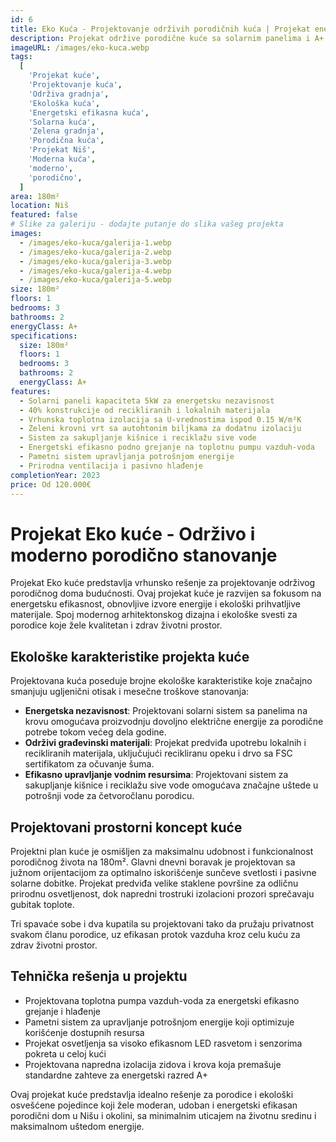 ```yaml
---
id: 6
title: Eko Kuća - Projektovanje održivih porodičnih kuća | Projekat energetski efikasnog doma | Projekti Kuća
description: Projekat održive porodične kuće sa solarnim panelima i A+ energetskom efikasnošću. Moderna ekološka kuća od prirodnih materijala sa minimalnim ekološkim otiskom. Idealno rešenje za održivu gradnju i zdravo stanovanje u Srbiji.
imageURL: /images/eko-kuca.webp
tags:
  [
    'Projekat kuće',
    'Projektovanje kuća',
    'Održiva gradnja',
    'Ekološka kuća',
    'Energetski efikasna kuća',
    'Solarna kuća',
    'Zelena gradnja',
    'Porodična kuća',
    'Projekat Niš',
    'Moderna kuća',
    'moderno',
    'porodično',
  ]
area: 180m²
location: Niš
featured: false
# Slike za galeriju - dodajte putanje do slika vašeg projekta
images:
  - /images/eko-kuca/galerija-1.webp
  - /images/eko-kuca/galerija-2.webp
  - /images/eko-kuca/galerija-3.webp
  - /images/eko-kuca/galerija-4.webp
  - /images/eko-kuca/galerija-5.webp
size: 180m²
floors: 1
bedrooms: 3
bathrooms: 2
energyClass: A+
specifications:
  size: 180m²
  floors: 1
  bedrooms: 3
  bathrooms: 2
  energyClass: A+
features:
  - Solarni paneli kapaciteta 5kW za energetsku nezavisnost
  - 40% konstrukcije od recikliranih i lokalnih materijala
  - Vrhunska toplotna izolacija sa U-vrednostima ispod 0.15 W/m²K
  - Zeleni krovni vrt sa autohtonim biljkama za dodatnu izolaciju
  - Sistem za sakupljanje kišnice i reciklažu sive vode
  - Energetski efikasno podno grejanje na toplotnu pumpu vazduh-voda
  - Pametni sistem upravljanja potrošnjom energije
  - Prirodna ventilacija i pasivno hlađenje
completionYear: 2023
price: Od 120.000€
---
```


# Projekat Eko kuće - Održivo i moderno porodično stanovanje

Projekat Eko kuće predstavlja vrhunsko rešenje za projektovanje održivog porodičnog doma budućnosti. Ovaj projekat kuće je razvijen sa fokusom na energetsku efikasnost, obnovljive izvore energije i ekološki prihvatljive materijale. Spoj modernog arhitektonskog dizajna i ekološke svesti za porodice koje žele kvalitetan i zdrav životni prostor.

## Ekološke karakteristike projekta kuće

Projektovana kuća poseduje brojne ekološke karakteristike koje značajno smanjuju ugljenični otisak i mesečne troškove stanovanja:

- **Energetska nezavisnost**: Projektovani solarni sistem sa panelima na krovu omogućava proizvodnju dovoljno električne energije za porodične potrebe tokom većeg dela godine.
- **Održivi građevinski materijali**: Projekat predviđa upotrebu lokalnih i recikliranih materijala, uključujući recikliranu opeku i drvo sa FSC sertifikatom za očuvanje šuma.
- **Efikasno upravljanje vodnim resursima**: Projektovani sistem za sakupljanje kišnice i reciklažu sive vode omogućava značajne uštede u potrošnji vode za četvoročlanu porodicu.

## Projektovani prostorni koncept kuće

Projektni plan kuće je osmišljen za maksimalnu udobnost i funkcionalnost porodičnog života na 180m². Glavni dnevni boravak je projektovan sa južnom orijentacijom za optimalno iskorišćenje sunčeve svetlosti i pasivne solarne dobitke. Projekat predviđa velike staklene površine za odličnu prirodnu osvetljenost, dok napredni trostruki izolacioni prozori sprečavaju gubitak toplote.

Tri spavaće sobe i dva kupatila su projektovani tako da pružaju privatnost svakom članu porodice, uz efikasan protok vazduha kroz celu kuću za zdrav životni prostor.

## Tehnička rešenja u projektu

- Projektovana toplotna pumpa vazduh-voda za energetski efikasno grejanje i hlađenje
- Pametni sistem za upravljanje potrošnjom energije koji optimizuje korišćenje dostupnih resursa
- Projekat osvetljenja sa visoko efikasnom LED rasvetom i senzorima pokreta u celoj kući
- Projektovana napredna izolacija zidova i krova koja premašuje standardne zahteve za energetski razred A+

Ovaj projekat kuće predstavlja idealno rešenje za porodice i ekološki osvešćene pojedince koji žele moderan, udoban i energetski efikasan porodični dom u Nišu i okolini, sa minimalnim uticajem na životnu sredinu i maksimalnom uštedom energije.
